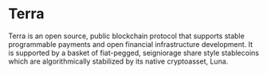# Terra

Terra is an open source, public blockchain protocol that supports stable programmable payments and open financial infrastructure development. It is supported by a basket of fiat-pegged, seigniorage share style stablecoins which are algorithmically stabilized by its native cryptoasset, Luna.
